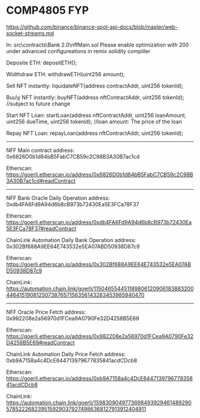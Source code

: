 # COMP4805 FYP

https://github.com/binance/binance-spot-api-docs/blob/master/web-socket-streams.md

In: src\contracts\Bank 2.0\nffMain.sol
Please enable optimization with 200 under advanced configureations in remix solidity compliler

Deposite ETH: depositETH();

Widthdraw ETH: withdrawETH(uint256 amount);

Sell NFT instantly: liquidateNFT(address contractAddr, uint256 tokenId);

Buu\y NFT instantly: buyNFT(address nftContractAddr, uint256 tokenId); //subject to future change

Start NFT Loan: startLoan(address nftContractAddr, uint256 loanAmount, uint256 dueTime, uint256 tokenId); //loan amount: The price of the loan

Repay NFT Loan: repayLoan(address nftContractAddr, uint256 tokenId);

___________________________________________________________________________________________________________

NFF Main contract address: 0x6826D0b1d84bB5FabC7CB59c2C98B3A30B7ac1cd

Etherscan: https://goerli.etherscan.io/address/0x6826D0b1d84bB5FabC7CB59c2C98B3A30B7ac1cd#readContract

___________________________________________________________________________________________________________

NFF Bank Oracle Daily Operation address: 0xdb4FA6Fd9A94d6b8cB973b72430Ea5E3FCa78F37

Etherscan: https://goerli.etherscan.io/address/0xdb4FA6Fd9A94d6b8cB973b72430Ea5E3FCa78F37#readContract

ChainLink Automation Daily Bank Operation address: 0x302Bf688A9EE64E743532e5EA07ABD50938D87c9

Etherscan: https://goerli.etherscan.io/address/0x302Bf688A9EE64E743532e5EA07ABD50938D87c9

ChainLink: https://automation.chain.link/goerli/115046554451189806120906183883200446415190812507387657156356143283453985940470

___________________________________________________________________________________________________________

NFF Oracle Price Fetch address: 0x982208e2a56970d1FCea9A0790Fe32D4258B5E69

Etherscan: https://goerli.etherscan.io/address/0x982208e2a56970d1FCea9A0790Fe32D4258B5E69#readContract

ChainLink Automation Daily Price Fetch address: 0xb9A7158a4c4DcE644713979677835841acdCDcb8

Etherscan: https://goerli.etherscan.io/address/0xb9A7158a4c4DcE644713979677835841acdCDcb8

ChainLink: https://automation.chain.link/goerli/15983090497736984939294614892905785222682395159290379274986368127913912404911
